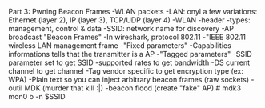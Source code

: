Part 3: Pwning Beacon Frames
	-WLAN packets
		-LAN: onyl a few variations: Ethernet (layer 2), IP (layer 3), TCP/UDP (layer 4)
		-WLAN
			-header
			-types: management, control & data
	-SSID: network name for discovery
	-AP broadcast "Beacon Frames"
		-In wireshark, protocol 802.11
			-"IEEE 802.11 wireless LAN management frame
				-"Fixed parameters"
					-Capabilities informations tells that the transmitter is a AP
				-"Tagged parameters"
					-SSID parameter set to get SSID
					-supported rates to get bandwidth
					-DS current channel to get channel
					-Tag vendor specific to get encryption type (ex: WPA)
				-Plain text so you can inject arbitrary beacon frames (raw sockets)
					-outil MDK (murder that kill :|)
						-beacon flood (create "fake" AP)
						# mdk3 mon0 b -n $SSID
